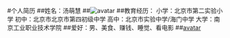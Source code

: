 #个人简历
##姓名：汤萌慧
##![avatar](https://gd1.alicdn.com/imgextra/i2/0/O1CN01x7xC9k1oe5Qykb5TS_!!0-item_pic.jpg)
##教育经历：
小学：北京市第二实验小学
初中：北京市北京市第四初级中学
高中：北京市实验中学/海门中学
大学：南京工业职业技术学院
##爱好：男、美食、赚钱、睡觉、看电影
##[avatar](https://www.jianshu.com/u/90cb63b8861b)